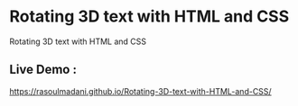 # Rotating 3D text with HTML and CSS
 Rotating 3D text with HTML and CSS
## Live Demo : 

 https://rasoulmadani.github.io/Rotating-3D-text-with-HTML-and-CSS/
